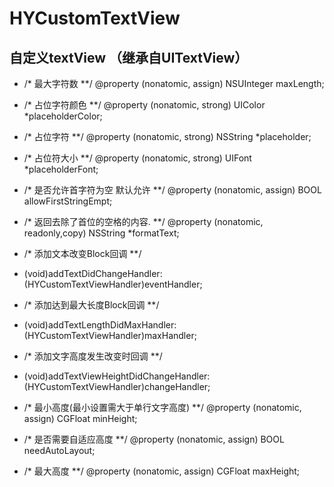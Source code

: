 # HYCustomTextView
## 自定义textView （继承自UITextView）

- /* 最大字符数 **/
@property (nonatomic, assign) NSUInteger     maxLength;

- /* 占位字符颜色 **/
@property (nonatomic, strong) UIColor      *placeholderColor;

- /* 占位字符 **/
@property (nonatomic, strong) NSString      *placeholder;

- /* 占位符大小 **/
@property (nonatomic, strong) UIFont        *placeholderFont;

- /* 是否允许首字符为空 默认允许 **/
@property (nonatomic, assign) BOOL          allowFirstStringEmpt;

- /* 返回去除了首位的空格的内容. **/
@property (nonatomic, readonly,copy)        NSString *formatText;

- /* 添加文本改变Block回调 **/
- (void)addTextDidChangeHandler:(HYCustomTextViewHandler)eventHandler;

- /* 添加达到最大长度Block回调 **/
- (void)addTextLengthDidMaxHandler:(HYCustomTextViewHandler)maxHandler;

- /* 添加文字高度发生改变时回调 **/
- (void)addTextViewHeightDidChangeHandler:(HYCustomTextViewHandler)changeHandler;

- /* 最小高度(最小设置需大于单行文字高度) **/
@property (nonatomic, assign) CGFloat minHeight;

- /* 是否需要自适应高度 **/
@property (nonatomic, assign) BOOL      needAutoLayout;

- /* 最大高度 **/
@property (nonatomic, assign) CGFloat maxHeight;
